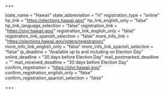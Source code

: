 +++

state_name = "Hawaii"
state_abbreviation = "hi"
registration_type = "online"
hp_link = "https://elections.hawaii.gov/"
hp_link_english_only = "false"
hp_link_language_selection = "false"
registration_link = "https://olvr.hawaii.gov/"
registration_link_english_only = "false"
registration_link_spanish_selection = "false"
more_info_link = "https://elections.hawaii.gov/voters/registration/"
more_info_link_english_only = "false"
more_info_link_spanish_selection = "false"
ip_deadline = "Available up to and including on Election Day"
online_deadline = "30 days before Election Day"
mail_postmarked_deadline = ""
mail_received_deadline = "30 days before Election Day"
confirm_registration = "https://olvr.hawaii.gov/"
confirm_registration_english_only = "false"
confirm_registration_spanish_selection = "false"

+++